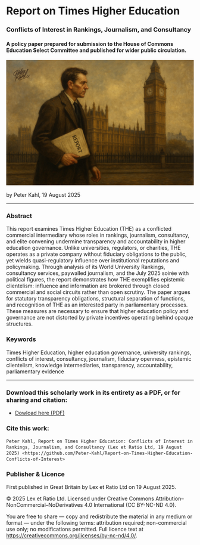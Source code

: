 # Report on Times Higher Education

### Conflicts of Interest in Rankings, Journalism, and Consultancy

#### A policy paper prepared for submission to the House of Commons Education Select Committee and published for wider public circulation.

![alt text](https://github.com/Peter-Kahl/Report-on-Times-Higher-Education-Conflicts-of-Interest/blob/main/hoc_report.jpg?raw=true)

by Peter Kahl, 19 August 2025

---

### Abstract

This report examines Times Higher Education (THE) as a conflicted commercial intermediary whose roles in rankings, journalism, consultancy, and elite convening undermine transparency and accountability in higher education governance. Unlike universities, regulators, or charities, THE operates as a private company without fiduciary obligations to the public, yet wields quasi-regulatory influence over institutional reputations and policymaking. Through analysis of its World University Rankings, consultancy services, paywalled journalism, and the July 2025 soirée with political figures, the report demonstrates how THE exemplifies epistemic clientelism: influence and information are brokered through closed commercial and social circuits rather than open scrutiny. The paper argues for statutory transparency obligations, structural separation of functions, and recognition of THE as an interested party in parliamentary processes. These measures are necessary to ensure that higher education policy and governance are not distorted by private incentives operating behind opaque structures.

### Keywords

Times Higher Education, higher education governance, university rankings, conflicts of interest, consultancy, journalism, fiduciary openness, epistemic clientelism, knowledge intermediaries, transparency, accountability, parliamentary evidence

---

### Download this scholarly work in its entirety as a PDF, or for sharing and citation:

- [Dowload here (PDF)](https://raw.githubusercontent.com/Peter-Kahl/Report-on-Times-Higher-Education-Conflicts-of-Interest/master/Kahl_P_Report_on_Times_Higher_Education_19-AUG-2025.pdf)

### Cite this work:

```
Peter Kahl, Report on Times Higher Education: Conflicts of Interest in Rankings, Journalism, and Consultancy (Lex et Ratio Ltd, 19 August 2025) <https://github.com/Peter-Kahl/Report-on-Times-Higher-Education-Conflicts-of-Interest>
```

### Publisher & Licence

First published in Great Britain by Lex et Ratio Ltd on 19 August 2025.

© 2025 Lex et Ratio Ltd. Licensed under Creative Commons Attribution–NonCommercial–NoDerivatives 4.0 International (CC BY-NC-ND 4.0).

You are free to share — copy and redistribute the material in any medium or format — under the following terms: attribution required; non-commercial use only; no modifications permitted. Full licence text at <https://creativecommons.org/licenses/by-nc-nd/4.0/>.